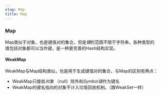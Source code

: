 ```yaml
---
slug: Map
title: Map
---
```


### Map

Map类似于对象，也是键值对的集合，但是*键*的范围不限于字符串，各种类型的值包括对象都可以当作键，是一种更完善的Hash结构实现。

#### WeakMap

WeakMap与Map结构类似，也是用于生成键值对的集合，与Map的区别有两点：

* WeakMap只接收*对象* （null）除外和*Symbol值*作为键名
* WeakMap的键名指向的对象不计入垃圾回收机制。（跟WeakSet一样）

